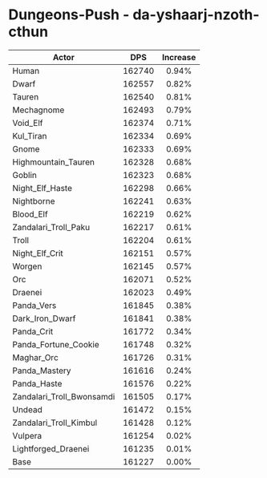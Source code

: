 # Dungeons-Push - da-yshaarj-nzoth-cthun
| Actor | DPS | Increase |
|---|:---:|:---:|
|Human|162740|0.94%|
|Dwarf|162557|0.82%|
|Tauren|162540|0.81%|
|Mechagnome|162493|0.79%|
|Void_Elf|162374|0.71%|
|Kul_Tiran|162334|0.69%|
|Gnome|162333|0.69%|
|Highmountain_Tauren|162328|0.68%|
|Goblin|162323|0.68%|
|Night_Elf_Haste|162298|0.66%|
|Nightborne|162241|0.63%|
|Blood_Elf|162219|0.62%|
|Zandalari_Troll_Paku|162217|0.61%|
|Troll|162204|0.61%|
|Night_Elf_Crit|162151|0.57%|
|Worgen|162145|0.57%|
|Orc|162071|0.52%|
|Draenei|162023|0.49%|
|Panda_Vers|161845|0.38%|
|Dark_Iron_Dwarf|161841|0.38%|
|Panda_Crit|161772|0.34%|
|Panda_Fortune_Cookie|161748|0.32%|
|Maghar_Orc|161726|0.31%|
|Panda_Mastery|161616|0.24%|
|Panda_Haste|161576|0.22%|
|Zandalari_Troll_Bwonsamdi|161505|0.17%|
|Undead|161472|0.15%|
|Zandalari_Troll_Kimbul|161428|0.12%|
|Vulpera|161254|0.02%|
|Lightforged_Draenei|161235|0.01%|
|Base|161227|0.00%|
